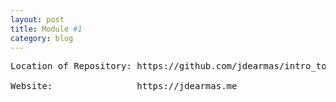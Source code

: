 ```yaml
---
layout: post
title: Module #1 
category: blog
---
```

<p> 
  <pre>
Location of Repository: https://github.com/jdearmas/intro_to_R <br>
Website:                https://jdearmas.me
</pre>
</p>


